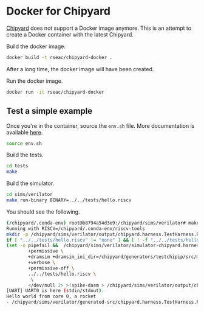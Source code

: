 Docker for Chipyard
====================

[Chipyard](https://chipyard.readthedocs.io/en/latest/) does not support a Docker image anymore. This is an attempt to create a Docker container with the latest Chipyard.

Build the docker image.

```bash
docker build -t rseac/chipyard-docker . 
```

After a long time, the docker image will have been created.

Run the docker image.
```bash
docker run -it rseac/chipyard-docker 
```

## Test a simple example

Once you're in the container, source the `env.sh` file. More documentation is available [here](https://chipyard.readthedocs.io/en/stable/Simulation/Software-RTL-Simulation.html#simulating-the-default-example).

```bash
source env.sh
```

Build the tests.
```bash
cd tests 
make
```

Build the simulator.
```bash
cd sims/verilator
make run-binary BINARY=../../tests/hello.riscv
```

You should see the following.
```bash
(/chipyard/.conda-env) root@b8794a54d3e9:/chipyard/sims/verilator# make run-binary BINARY=../../tests/hello.riscv
Running with RISCV=/chipyard/.conda-env/riscv-tools
mkdir -p /chipyard/sims/verilator/output/chipyard.harness.TestHarness.RocketConfig
if [ "../../tests/hello.riscv" != "none" ] && [ ! -f "../../tests/hello.riscv" ]; then printf "\n\nBinary ../../tests/hello.riscv not found\n\n"; exit 1; fi
(set -o pipefail &&  /chipyard/sims/verilator/simulator-chipyard.harness-RocketConfig \
        +permissive \
        +dramsim +dramsim_ini_dir=/chipyard/generators/testchipip/src/main/resources/dramsim2_ini +max-cycles=10000000     \
        +verbose \
        +permissive-off \
        ../../tests/hello.riscv \
         \
        </dev/null 2> >(spike-dasm > /chipyard/sims/verilator/output/chipyard.harness.TestHarness.RocketConfig/hello.out) | tee /chipyard/sims/verilator/output/chipyard.harness.TestHarness.RocketConfig/hello.log)
[UART] UART0 is here (stdin/stdout).
Hello world from core 0, a rocket
- /chipyard/sims/verilator/generated-src/chipyard.harness.TestHarness.RocketConfig/gen-collateral/TestDriver.v:158: Verilog $finish
```

